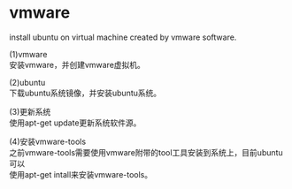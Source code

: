 # vmware   
install ubuntu on virtual machine created by vmware software.    
  
  
(1)vmware  
安装vmware，并创建vmware虚拟机。    
  
(2)ubuntu  
下载ubuntu系统镜像，并安装ubuntu系统。    
  
(3)更新系统    
使用apt-get update更新系统软件源。    
  
(4)安装vmware-tools    
之前vmware-tools需要使用vmware附带的tool工具安装到系统上，目前ubuntu可以  
使用apt-get intall来安装vmware-tools。   
  

